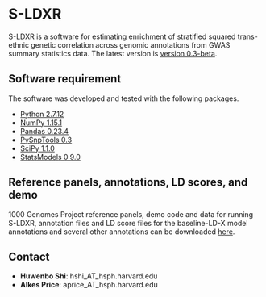 # S-LDXR

S-LDXR is a software for estimating enrichment of stratified squared
trans-ethnic genetic correlation across genomic annotations from GWAS summary
statistics data. The latest version is
[version 0.3-beta](https://github.com/huwenboshi/s-ldxr/archive/v0.3-beta.zip).

## Software requirement

The software was developed and tested with the following packages.

* [Python 2.7.12](https://www.python.org/download/releases/2.7/)
* [NumPy 1.15.1](http://www.numpy.org/) 
* [Pandas 0.23.4](http://pandas.pydata.org/)
* [PySnpTools 0.3](https://github.com/MicrosoftGenomics/PySnpTools)
* [SciPy 1.1.0](https://www.scipy.org/)
* [StatsModels 0.9.0](https://www.statsmodels.org/0.9.0/index.html)

## Reference panels, annotations, LD scores, and demo

1000 Genomes Project reference panels, demo code and data for running S-LDXR,
annotation files and LD score files for the baseline-LD-X model annotations
and several other annotations can be downloaded
[here](https://data.broadinstitute.org/alkesgroup/S-LDXR/).

## Contact

* **Huwenbo Shi**: hshi_AT_hsph.harvard.edu
* **Alkes Price**: aprice_AT_hsph.harvard.edu

